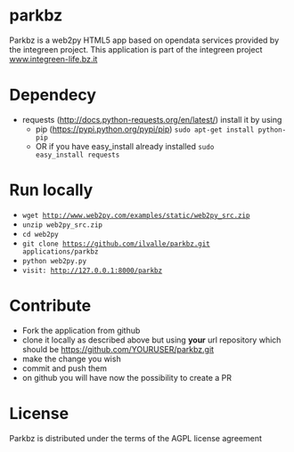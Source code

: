 parkbz
======

Parkbz is a web2py HTML5 app based on opendata services provided by the integreen project. 
This application is part of the integreen project www.integreen-life.bz.it

Dependecy
========
* requests (http://docs.python-requests.org/en/latest/) install it by using
    * pip (https://pypi.python.org/pypi/pip) <code>sudo apt-get install python-pip</code>
    * OR if you have easy\_install already installed <code>sudo easy_install requests</code>

Run locally
===========
* <code>wget http://www.web2py.com/examples/static/web2py_src.zip</code>
* <code>unzip web2py_src.zip</code>
* <code>cd web2py</code>
* <code>git clone https://github.com/ilvalle/parkbz.git applications/parkbz</code>
* <code>python web2py.py</code>
* <code>visit: http://127.0.0.1:8000/parkbz</code>


Contribute
==========
* Fork the application from github
* clone it locally as described above but using **your** url repository which should be https://github.com/YOURUSER/parkbz.git
* make the change you wish
* commit and push them
* on github you will have now the possibility to create a PR

License
=======
Parkbz is distributed under the terms of the AGPL license agreement
